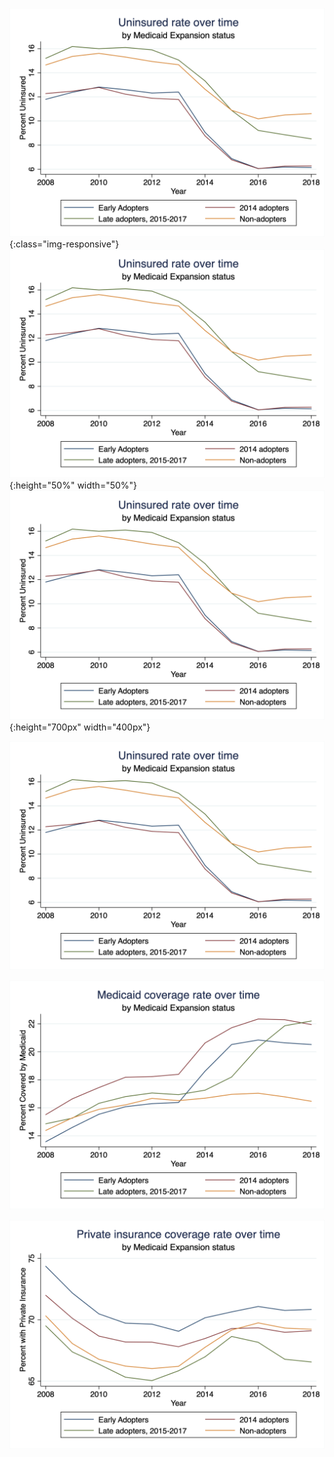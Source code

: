 ![test image size](uninsured.png){:class="img-responsive"}
![test image size](uninsured.png){:height="50%" width="50%"}
![test image size](uninsured.png){:height="700px" width="400px"}

![uninsured](uninsured.png)


![medicaid](medicaid.png)

![private](private.png)

